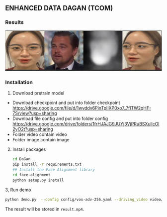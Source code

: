 
## ENHANCED DATA DAGAN (TCOM)




### Results
<p align="center">
  <img src="assets/test.png">
</p>



### Installation
1. Download pretrain model
+ Download checkpoint and put into folder checkpoint
https://drive.google.com/file/d/1wvddv6PinTpIIXP0xo7_7flTW2qHF-7S/view?usp=sharing
+ Download file config and put into folder config
https://drive.google.com/drive/folders/1frHJAJG9JUYj3VjPRuBSXullcOl2vO2t?usp=sharing
+ Folder video contain video
+ Folder image contain image
2. Install packages

    ```bash
   cd DaGan
    pip install -r requirements.txt
    ## Install the Face Alignment library
    cd face-alignment
    python setup.py install
    ```



3, Run demo
```bash
python demo.py  --config config/vox-adv-256.yaml --driving_video video/name_video --source_image image/name_image --checkpoint checkpoint/name_checkpoint --relative --adapt_scale --kp_num 15 --generator DepthAwareGenerator 
```
The result will be stored in ```result.mp4```.




